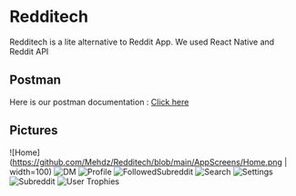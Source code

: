 # Redditech

Redditech is a lite alternative to Reddit App.
We used React Native and Reddit API


## Postman

Here is our postman documentation : [Click here](https://documenter.getpostman.com/view/14459509/UVeDrSap)

## Pictures

![Home](https://github.com/Mehdz/Redditech/blob/main/AppScreens/Home.png | width=100)
![DM](https://github.com/Mehdz/Redditech/blob/main/AppScreens/DM.png)
![Profile](https://github.com/Mehdz/Redditech/blob/main/AppScreens/Profile.png)
![FollowedSubreddit](https://github.com/Mehdz/Redditech/blob/main/AppScreens/Followed%20Subreddit.png)
![Search](https://github.com/Mehdz/Redditech/blob/main/AppScreens/Search.png)
![Settings](https://github.com/Mehdz/Redditech/blob/main/AppScreens/Settings.png)
![Subreddit](https://github.com/Mehdz/Redditech/blob/main/AppScreens/Subreddit.png)
![User Trophies](https://github.com/Mehdz/Redditech/blob/main/AppScreens/User%20Trophies.png)
